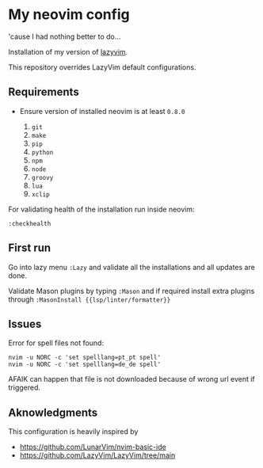 # My neovim config

'cause I had nothing better to do...

Installation of my version of [lazyvim](https://www.lazyvim.org/).

This repository overrides LazyVim default configurations.

## Requirements

- Ensure version of installed neovim is at least `0.8.0`

  1. `git`
  2. `make`
  3. `pip`
  4. `python`
  5. `npm`
  6. `node`
  7. `groovy`
  8. `lua`
  9. `xclip`

For validating health of the installation run inside neovim:

```shell
:checkhealth
```

## First run

Go into lazy menu `:Lazy` and validate all the installations and all updates are done.

Validate Mason plugins by typing `:Mason` and if required install extra plugins through `:MasonInstall {{lsp/linter/formatter}}`

## Issues

Error for spell files not found:

```shell
nvim -u NORC -c 'set spelllang=pt_pt spell'
nvim -u NORC -c 'set spelllang=de_de spell'
```

AFAIK can happen that file is not downloaded because of wrong url event if triggered.

## Aknowledgments

This configuration is heavily inspired by

- <https://github.com/LunarVim/nvim-basic-ide>
- <https://github.com/LazyVim/LazyVim/tree/main>
